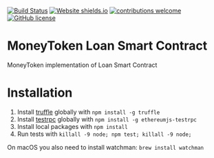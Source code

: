 
[![Build Status](https://travis-ci.org/bitclave/Multiownable.svg?branch=master)](https://travis-ci.org/MoneyToken/MTSmartContract) [![Website shields.io](https://img.shields.io/website-up-down-green-red/http/shields.io.svg)](https://moneytoken.com/)  [![contributions welcome](https://img.shields.io/badge/contributions-welcome-brightgreen.svg?style=flat)](https://github.com/dwyl/esta/issues) [![GitHub license](https://img.shields.io/github/license/Naereen/StrapDown.js.svg)](https://github.com/Naereen/StrapDown.js/blob/master/LICENSE)

# MoneyToken Loan Smart Contract
MoneyToken implementation of Loan Smart Contract

# Installation

1. Install [truffle](http://truffleframework.com) globally with `npm install -g truffle`
2. Install [testrpc](https://github.com/ethereumjs/testrpc) globally with `npm install -g ethereumjs-testrpc`
3. Install local packages with `npm install`
4. Run tests with `killall -9 node; npm test; killall -9 node;`

On macOS you also need to install watchman: `brew install watchman`
